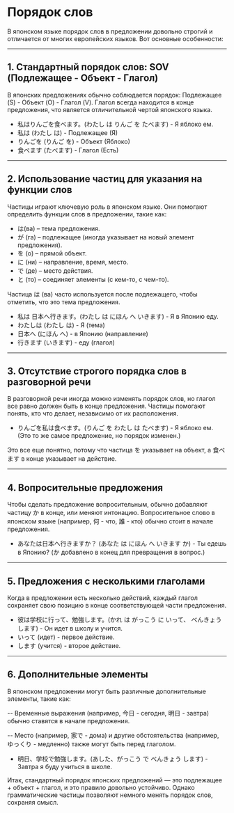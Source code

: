 # Порядок слов

В японском языке порядок слов в предложении довольно строгий и отличается от многих европейских языков. Вот основные особенности:

---

## 1. Стандартный порядок слов: SOV (Подлежащее - Объект - Глагол)

В японских предложениях обычно соблюдается порядок: Подлежащее (S) - Объект (O) - Глагол (V). Глагол всегда находится в конце предложения, что является отличительной чертой японского языка.

- 私はりんごを食べます。(わたし は りんご を たべます) - Я яблоко ем.
- 私は (わたし は) - Подлежащее (Я)
- りんごを (りんご を) - Объект (Яблоко)
- 食べます (たべます) - Глагол (Есть)

---

## 2. Использование частиц для указания на функции слов

Частицы играют ключевую роль в японском языке. Они помогают определить функции слов в предложении, такие как:

- は(ва) – тема предложения.
- が (га) – подлежащее (иногда указывает на новый элемент предложения).
- を (о) – прямой объект.
- に (ни) – направление, время, место.
- で (де) – место действия.
- と (то) – соединяет элементы (с кем-то, с чем-то).

Частица は (ва) часто используется после подлежащего, чтобы отметить, что это тема предложения.

- 私は 日本へ行きます。(わたし は にほん へ いきます) - Я в Японию еду.
- わたしは (わたし は) - Я (тема)
- 日本へ (にほん へ) - в Японию (направление)
- 行きます (いきます) - еду (глагол)

---

## 3. Отсутствие строгого порядка слов в разговорной речи

В разговорной речи иногда можно изменять порядок слов, но глагол все равно должен быть в конце предложения. Частицы помогают понять, кто что делает, независимо от их расположения.

- りんごを私は食べます。(りんご を わたし は たべます) - Я яблоко ем. (Это то же самое предложение, но порядок изменен.)

Это все еще понятно, потому что частица を указывает на объект, а 食べます в конце указывает на действие.

---

## 4. Вопросительные предложения

Чтобы сделать предложение вопросительным, обычно добавляют частицу か в конце, или меняют интонацию. Вопросительное слово в японском языке (например, 何 - что, 誰 - кто) обычно стоит в начале предложения.

- あなたは日本へ行きますか？ (あなた は にほん へ いきます か) - Ты едешь в Японию? (か добавлено в конец для превращения в вопрос.)

---

## 5. Предложения с несколькими глаголами

Когда в предложении есть несколько действий, каждый глагол сохраняет свою позицию в конце соответствующей части предложения.

- 彼は学校に行って、勉強します。(かれ は がっこう に いって、 べんきょう します) - Он идет в школу и учится.
- いって (идет) - первое действие.
- します (учится) - второе действие.

---

## 6. Дополнительные элементы

В японском предложении могут быть различные дополнительные элементы, такие как:

-- Временные выражения (например, 今日 - сегодня, 明日 - завтра) обычно ставятся в начале предложения.

-- Место (например, 家で - дома) и другие обстоятельства (например, ゆっくり - медленно) также могут быть перед глаголом.

- 明日、学校で勉強します。(あした、がっこう で べんきょう します) - Завтра я буду учиться в школе.

Итак, стандартный порядок японских предложений — это подлежащее + объект + глагол, и это правило довольно устойчиво. Однако грамматические частицы позволяют немного менять порядок слов, сохраняя смысл.
